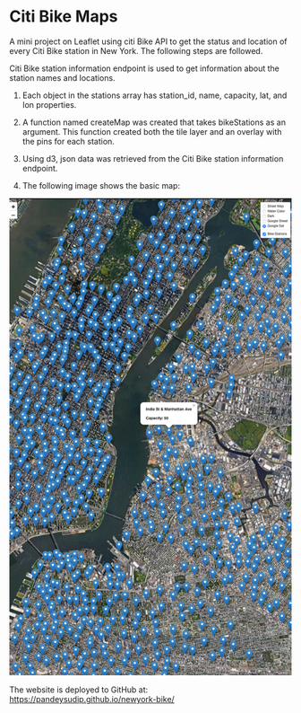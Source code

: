 # Citi Bike Maps
A mini project on Leaflet  using citi Bike API  to get the status and location of every Citi Bike station in New York. The following steps are followed.

Citi Bike station information endpoint is used to get information about the station names and locations.

1. Each object in the stations array has station_id, name, capacity, lat, and lon properties.

2. A function named createMap was created that takes bikeStations as an argument. This function created both the tile layer and an overlay with the pins for each station.

3. Using d3, json data was retrieved from the Citi Bike station information endpoint.

4. The following image shows the basic map:

![NewBike](Images/bike.png)

The website is deployed to GitHub at:
https://pandeysudip.github.io/newyork-bike/
